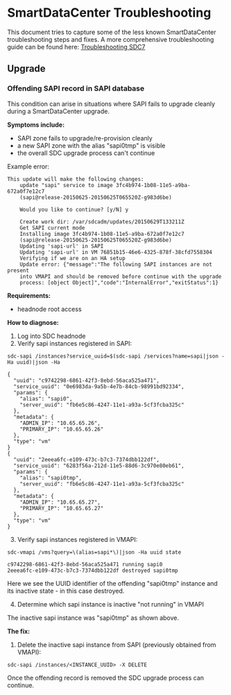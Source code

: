# SmartDataCenter Troubleshooting

This document tries to capture some of the less known SmartDataCenter
troubleshooting steps and fixes. A more comprehensive troubleshooting guide
can be found here: [Troubleshooting SDC7](https://docs.joyent.com/sdc7/troubleshooting-sdc7)

## Upgrade

### Offending SAPI record in SAPI database

This condition can arise in situations where SAPI fails to upgrade
cleanly during a SmartDataCenter upgrade.

**Symptoms include:**
  * SAPI zone fails to upgrade/re-provision cleanly
  * a new SAPI zone with the alias "sapi0tmp" is visible
  * the overall SDC upgrade process can't continue

Example error:

```
This update will make the following changes:
    update "sapi" service to image 3fc4b974-1b08-11e5-a9ba-672a0f7e12c7
    (sapi@release-20150625-20150625T065520Z-g983d6be)

    Would you like to continue? [y/N] y

    Create work dir: /var/sdcadm/updates/20150629T133211Z
    Get SAPI current mode
    Installing image 3fc4b974-1b08-11e5-a9ba-672a0f7e12c7
    (sapi@release-20150625-20150625T065520Z-g983d6be)
    Updating 'sapi-url' in SAPI
    Updating 'sapi-url' in VM 76851b15-46e6-4325-878f-38cfd7558304
    Verifying if we are on an HA setup
    Update error: {"message":"The following SAPI instances are not present
    into VMAPI and should be removed before continue with the upgrade
    process: [object Object]","code":"InternalError","exitStatus":1}
```

**Requirements:**
  * headnode root access

**How to diagnose:**

  1. Log into SDC headnode
  2. Verify sapi instances registered in SAPI:

  `sdc-sapi /instances?service_uuid=$(sdc-sapi /services?name=sapi|json -Ha uuid)|json -Ha`

  ```
  {
    "uuid": "c9742298-6861-42f3-8ebd-56aca525a471",
    "service_uuid": "0e6983da-9a5b-4e7b-84cb-98991bd92334",
    "params": {
      "alias": "sapi0",
      "server_uuid": "fb6e5c86-4247-11e1-a93a-5cf3fcba325c"
    },
    "metadata": {
      "ADMIN_IP": "10.65.65.26",
      "PRIMARY_IP": "10.65.65.26"
    },
    "type": "vm"
  }
  {
    "uuid": "2eeea6fc-e109-473c-b7c3-7374dbb122df",
    "service_uuid": "6283f56a-212d-11e5-88d6-3c970e80eb61",
    "params": {
      "alias": "sapi0tmp",
      "server_uuid": "fb6e5c86-4247-11e1-a93a-5cf3fcba325c"
    },
    "metadata": {
      "ADMIN_IP": "10.65.65.27",
      "PRIMARY_IP": "10.65.65.27"
    },
    "type": "vm"
  }
  ```

  3. Verify sapi instances registered in VMAPI:

  `sdc-vmapi /vms?query=\(alias=sapi*\)|json -Ha uuid state`

```
c9742298-6861-42f3-8ebd-56aca525a471 running sapi0
2eeea6fc-e109-473c-b7c3-7374dbb122df destroyed sapi0tmp
```

  Here we see the UUID identifier of the offending "sapi0tmp" instance
  and its inactive state - in this case destroyed.

  4. Determine which sapi instance is inactive "not running" in VMAPI

  The inactive sapi instance was "sapi0tmp" as shown above.

**The fix:**

  1. Delete the inactive sapi instance from SAPI (previously obtained from VMAPI):

  `sdc-sapi /instances/<INSTANCE_UUID> -X DELETE`

Once the offending record is removed the SDC upgrade process can continue.
